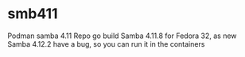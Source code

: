 # smb411
Podman samba 4.11
Repo go build Samba 4.11.8 for Fedora 32, as new Samba 4.12.2 have a bug, so you can run it in the containers
